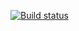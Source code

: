 [![Build status](https://ci.appveyor.com/api/projects/status/pu9pg23tre8vhde4?svg=true)](https://ci.appveyor.com/project/MihailOkatev/ajs-3-1)
